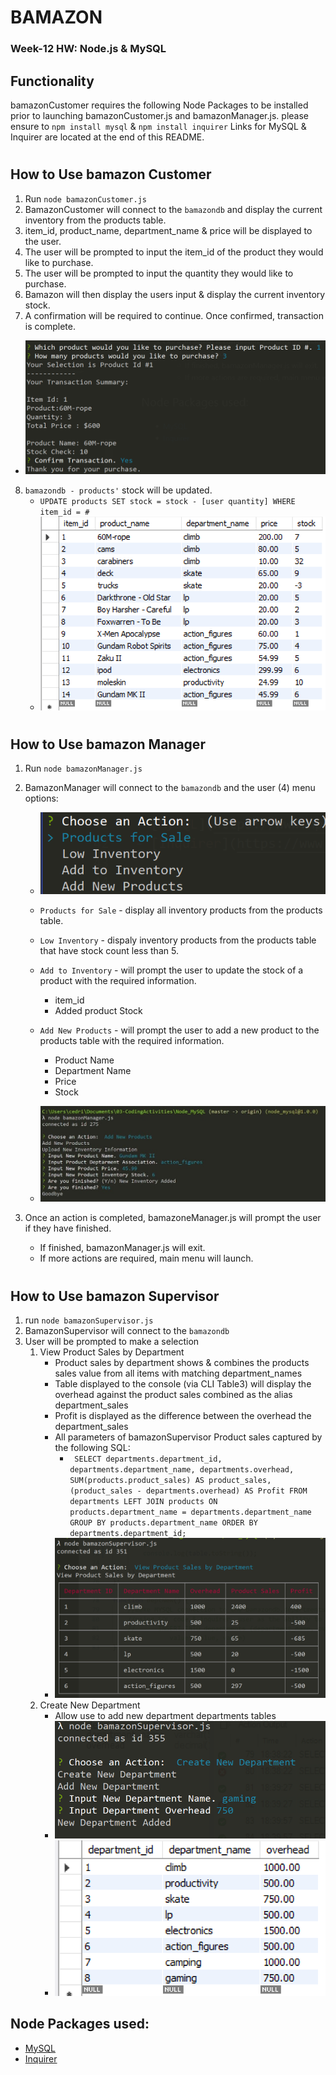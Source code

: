 # BAMAZON
### Week-12 HW: Node.js & MySQL

## Functionality
bamazonCustomer requires the following Node Packages to be installed prior to launching bamazonCustomer.js and bamazonManager.js.
please ensure to `npm install mysql` & `npm install inquirer`
Links for MySQL & Inquirer are located at the end of this README. 

#
## How to Use bamazon Customer
1. Run `node bamazonCustomer.js`
2. BamazonCustomer will connect to the `bamazondb` and display the current inventory from the products table.
3. item_id, product_name, department_name & price will be displayed to the user.
4. The user will be prompted to input the item_id of the product they would like to purchase.
5. The user will be prompted to input the quantity they would like to purchase.
6. Bamazon will then display the users input & display the current inventory stock.
7. A confirmation will be required to continue. Once confirmed, transaction is complete.
  - ![bamazon Customer Transaction](assets/images/bamazonCustomerTrans.PNG)
8. `bamazondb - products'` stock will be updated.  
    - `UPDATE products SET stock = stock - [user quantity] WHERE item_id = #`
    - ![updated sql](assets\images\SQLSnapshot.PNG)

#
## How to Use bamazon Manager
1. Run `node bamazonManager.js`
2. BamazonManager will connect to the `bamazondb` and the user (4) menu options:

    * ![bamazon Manager Menu](assets\images\bamazonManagerMenu.PNG)

    * `Products for Sale` - display all inventory products from the products table.
    * `Low Inventory` - dispaly inventory products from the products table that have stock count less than 5.
    * `Add to Inventory` - will prompt the user to update the stock of a product with the required information.
        - item_id  
        - Added product Stock
    * `Add New Products` - will prompt the user to add a new product to the products table with the required information.
        - Product Name
        - Department Name
        - Price
        - Stock

    * ![bamazon Manager New Inventory](assets\images\bamazonManagerNewInventory.png)
3. Once an action is completed, bamazoneManager.js will prompt the user if they have finished. 
    * If finished, bamazonManager.js will exit.
    * If more actions are required, main menu will launch.

#
## How to Use bamazon Supervisor 
1. run `node bamazonSupervisor.js`
2. BamazonSupervisor will connect to the `bamazondb`
3. User will be prompted to make a selection
    1. View Product Sales by Department
        * Product sales by department shows & combines the products sales value from all items with matching department_names
        * Table displayed to the console (via CLI Table3) will display the overhead against the product sales combined as the alias department_sales
        * Profit is displayed as the difference between the overhead the department_sales
        * All parameters of bamazonSupervisor Product sales captured by the following SQL:
            *  ` SELECT departments.department_id, departments.department_name, departments.overhead, SUM(products.product_sales) AS product_sales, (product_sales - departments.overhead) AS Profit
        FROM departments LEFT JOIN products ON products.department_name = departments.department_name
        GROUP BY products.department_name
        ORDER BY departments.department_id;`
        * ![bamazon Manager New Inventory](assets\images\bamazonSuperProfits.PNG)
    2. Create New Department
        * Allow use to add new department departments tables
        * ![bamazon Supervisor New Department](assets\images\bamazonSuperNewDeptPNG.PNG)
        * ![bamazon Supervisor New Department](assets\images\bamazonSuperNewDeptSQL.PNG)
    

## Node Packages used:
- [MySQL](https://www.npmjs.com/package/mysql)
- [Inquirer](https://www.npmjs.com/package/inquirer)

